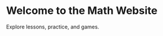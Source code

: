 <!DOCTYPE html>
<html lang="en">
<head>
  <meta charset="UTF-8" />
  <meta name="viewport" content="width=device-width, initial-scale=1.0" />
  <title>Math Website</title>
</head>
<body>
  <h1>Welcome to the Math Website</h1>
  <p>Explore lessons, practice, and games.</p>
</body>
</html>
